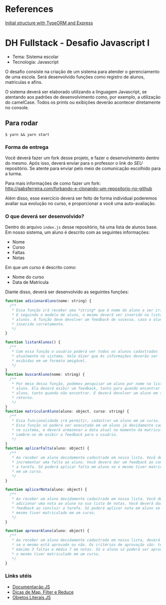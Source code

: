 # References

[Initial structure with TypeORM and Express](https://github.com/andregardi/jwt-express-typeorm)

# DH Fullstack - Desafio Javascript I

- Tema: Sistema escolar
- Tecnologia: Javascript

O desafio consiste na criação de um sistema para atender o gerenciamento de uma escola. Será desenvolvido funções como registro de alunos, matriculas e afins.

O sistema deverá ser elaborado utilizando a linguagem Javascript, se atentando aos padrões de desenvolvimento como, por exemplo, a utilização do camelCase. Todos os prints ou exibições deverão acontecer diretamente no console.

## Para rodar

```
$ yarn && yarn start
```

### Forma de entrega

Você deverá fazer um fork desse projeto, e fazer o desenvolvimento dentro do mesmo. Após isso, deverá enviar para o professor o link do _SEU_ repositório. Se atente para enviar pelo meio de comunicação escolhido para a turma.

Para mais informações de como fazer um fork:
<http://gabsferreira.com/forkando-e-clonando-um-repositorio-no-github>

Além disso, esse exercício deverá ser feito de forma individual poderemos avaliar sua evolução no curso, e proporcionar a você uma auto-avaliação.

### O que deverá ser desenvolvido?

Dentro do arquivo `index.js` desse repositório, há uma lista de alunos base. Em nosso sistema, um aluno é descrito com as seguintes informações:

- Nome
- Curso
- Faltas
- Notas

Em que um curso é descrito como:

- Nome do curso
- Data de Matricula

Diante disso, deverá ser desenvolvido as seguintes funções:

```javascript
function adicionarAluno(nome: string) {
  /**
   * Essa função irá receber uma *string* que é nome do aluno a ser criado.
   * E seguindo o modelo de aluno, o mesmo deverá ser inserido na lista de
   * alunos. A função deve devolver um feedback de sucesso, caso o aluno seja
   * inserido corretamente.
   */
}

function listarAlunos() {
  /**
   * Com essa função o usuário poderá ver todos os alunos cadastrados
   * atualmente no sistema. Vale dizer que As informações deverão ser
   * exibidas em um formato amigável.
   */
}
function buscarAluno(nome: string) {
  /**
   * Por meio dessa função, podemos pesquisar um aluno por nome na lista de
   * aluno. Ela deverá exibir um feedback, tanto para quando encontrar o
   * aluno, tanto quando não encontrar. E deverá devolver um aluno em seu
   * retorno.
   */
}
function matricularAluno(aluno: object, curso: string) {
  /**
   * Essa funcionalidade irá permitir, cadastrar um aluno em um curso.
   * Essa função só poderá ser executada em um aluno já devidamente cadastrado
   * no sistema, e deverá armazenar a data atual no momento da matricula.
   * Lembre-se de exibir o feedback para o usuário.
   */
}
function aplicarFalta(aluno: object) {
  /**
   * Ao receber um aluno devidamente cadastrado em nossa lista. Você deverá
   * incrementar uma falta ao aluno. Você deverá dar um feedback ao concluir
   * a tarefa. Só poderá aplicar falta em aluno se o mesmo tiver matriculado
   * em um curso.
   */
}

function aplicarNota(aluno: object) {
  /**
   * Ao receber um aluno devidamente cadastrado em nossa lista. Você deverá
   * adicionar uma nota ao aluno na sua lista de notas. Você deverá dar um
   * feedback ao concluir a tarefa. Só poderá aplicar nota em aluno se o
   * mesmo tiver matriculado em um curso.
   */
}

function aprovarAluno(aluno: object) {
  /**
   * Ao receber um aluno devidamente cadastrado em nossa lista, deverá dizer
   * se o mesmo está aprovado ou não. Os critérios de aprovação são: ter no
   * máximo 3 faltas e média 7 em notas. Só o aluno só poderá ser aprovado se
   * o mesmo tiver matriculado em um curso.
   */
}
```

### Links utéis

- [Documentação JS](https://developer.mozilla.org/pt-BR/docs/Web/JavaScript)
- [Dicas de Map, Filter e Reduce](https://desenvolvimentoparaweb.com/javascript/map-filter-reduce-javascript/)
- [Objetos Literais JS](https://tableless.com.br/javascript-objetos-literais-vs-funcoes-construtoras/)
